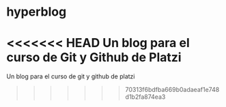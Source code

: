 # hyperblog
<<<<<<< HEAD
Un  blog  para el curso de Git y Github de Platzi
=======
Un blog  para el curso de git y github de platzi
>>>>>>> 70313f6bdfba669b0adaeaf1e748d1b2fa874ea3
